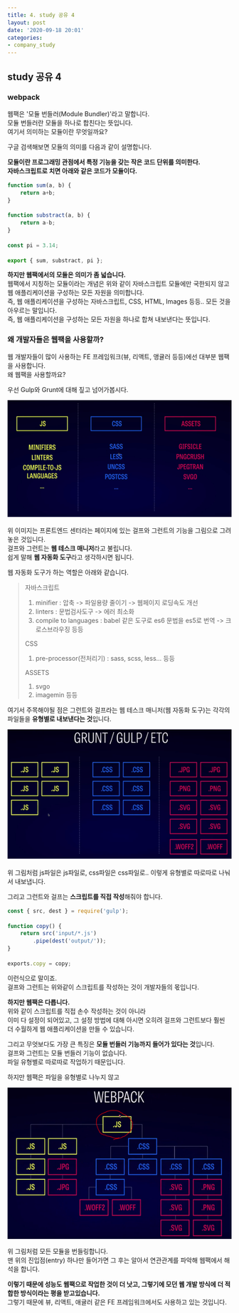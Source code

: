 ```yaml
---
title: 4. study 공유 4
layout: post
date: '2020-09-18 20:01'
categories:
- company_study
---
```


## study 공유 4

### webpack

웹팩은 '모듈 번들러(Module Bundler)'라고 말합니다.  
모듈 번들러란 모듈을 하나로 합친다는 뜻입니다.  
여기서 의미하는 모듈이란 무엇일까요?

구글 검색해보면 모듈의 의미를 다음과 같이 설명합니다.

**모듈이란 프로그래밍 관점에서 특정 기능을 갖는 작은 코드 단위를 의미한다.**  
**자바스크립트로 치면 아래와 같은 코드가 모듈이다.**

```javascript
function sum(a, b) {
    return a+b;
}

function substract(a, b) {
    return a-b;
}

const pi = 3.14;

export { sum, substract, pi };
```

**하지만 웹팩에서의 모듈은 의미가 좀 넓습니다.**  
웹팩에서 지칭하는 모듈이라는 개념은 위와 같이 자바스크립트 모듈에만 국한되지 않고 웹 애플리케이션을 구성하는 모든 자원을 의미합니다.  
즉, 웹 애플리케이션을 구성하는 자바스크립트, CSS, HTML, Images 등등.. 모든 것을 아우르는 말입니다.  
즉, 웹 애플리케이션을 구성하는 모든 자원을 하나로 합쳐 내보낸다는 뜻입니다.

### 왜 개발자들은 웹팩을 사용할까?

웹 개발자들이 많이 사용하는 FE 프레임워크(뷰, 리액트, 앵귤러 등등)에선 대부분 웹팩을 사용합니다.  
왜 웹팩을 사용할까요?

우선 Gulp와 Grunt에 대해 짚고 넘어가봅시다.

![](/static/img/node/webpack/image00.png)

위 이미지는 프론트엔드 센터라는 페이지에 있는 걸프와 그런트의 기능을 그림으로 그려놓은 것입니다.  
걸프와 그런트는 **웹 테스크 매니저**라고 불립니다.  
쉽게 말해 **웹 자동화 도구**라고 생각하시면 됩니다.

웹 자동화 도구가 하는 역할은 아래와 같습니다.

>자바스크립트  
>1. minifier : 압축 -> 파일용량 줄이기 -> 웹페이지 로딩속도 개선
>2. linters : 문법검사도구 -> 에러 최소화
>3. compile to languages : babel 같은 도구로 es6 문법을 es5로 번역 -> 크로스브라우징
>등등
>
>CSS
>1. pre-processor(전처리기) : sass, scss, less...
>등등
>
>ASSETS
>1. svgo
>2. imagemin
>등등

여기서 주목해야될 점은 그런트와 걸프라는 웹 테스크 매니저(웹 자동화 도구)는 각각의 파일들을 **유형별로 내보낸다는 것**입니다.

![](/static/img/node/webpack/image01.png)

위 그림처럼 js파일은 js파일로, css파일은 css파일로.. 이렇게 유형별로 따로따로 나눠서 내보냅니다.

그리고 그런트와 걸프는 **스크립트를 직접 작성**해줘야 합니다.

```javascript
const { src, dest } = require('gulp');

function copy() {
    return src('input/*.js')
        .pipe(dest('output/'));
}

exports.copy = copy;
```

이런식으로 말이죠.  
걸프와 그런트는 위와같이 스크립트를 작성하는 것이 개발자들의 몫입니다.

**하지만 웹팩은 다릅니다.**  
위와 같이 스크립트를 직접 손수 작성하는 것이 아니라  
이미 다 설정이 되어있고, 그 설정 방법에 대해 아시면 오히려 걸프와 그런트보다 훨씬 더 수월하게 웹 애플리케이션을 만들 수 있습니다.

그리고 무엇보다도 가장 큰 특징은 **모듈 번들러 기능까지 들어가 있다는 것**입니다.  
걸프와 그런트는 모듈 번들러 기능이 없습니다.  
파일 유형별로 따로따로 작업하기 때문입니다.

하지만 웹팩은 파일을 유형별로 나누지 않고

![](/static/img/node/webpack/image02.png)

위 그림처럼 모든 모듈을 번들링합니다.  
맨 위의 진입점(entry) 하나만 들어가면 그 후는 알아서 연관관계를 파악해 웹팩에서 해석을 합니다.

**이렇기 때문에 성능도 웹팩으로 작업한 것이 더 낫고, 그렇기에 모던 웹 개발 방식에 더 적합한 방식이라는 평을 받고있습니다.**  
그렇기 때문에 뷰, 리액트, 애귤러 같은 FE 프레임워크에서도 사용하고 있는 것입니다.